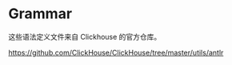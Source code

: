 # Grammar

这些语法定义文件来自 Clickhouse 的官方仓库。

<https://github.com/ClickHouse/ClickHouse/tree/master/utils/antlr>
